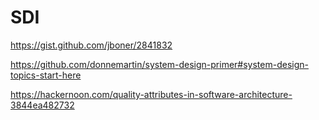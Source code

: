 # SDI

https://gist.github.com/jboner/2841832

https://github.com/donnemartin/system-design-primer#system-design-topics-start-here

https://hackernoon.com/quality-attributes-in-software-architecture-3844ea482732
